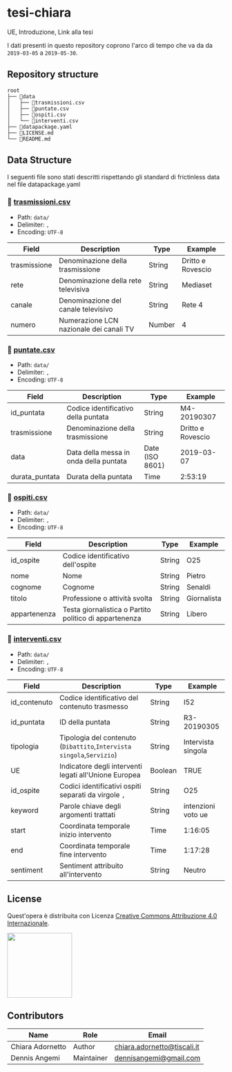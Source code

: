 # tesi-chiara
UE, Introduzione, Link alla tesi

I dati presenti in questo repository coprono l'arco di tempo che va da da `2019-03-05` a `2019-05-30`.

## Repository structure

```
root
├── 📂data
│   ├── 📄trasmissioni.csv
│   ├── 📄puntate.csv
│   ├── 📄ospiti.csv
│   └── 📄interventi.csv
├── 📄datapackage.yaml
├── 📄LICENSE.md
└── 📄README.md
```

## Data Structure
I seguenti file sono stati descritti rispettando gli standard di frictinless data nel file datapackage.yaml

### 📄 [trasmissioni.csv](https://github.com/dennisangemi/tesi-chiara/blob/main/data/trasmissioni.csv)

- Path: `data/`
- Delimiter: `,`
- Encoding: `UTF-8`

Field | Description | Type | Example
-- | -- | -- | --
trasmissione | Denominazione della trasmissione | String | Dritto e Rovescio
rete | Denominazione della rete televisiva | String | Mediaset
canale | Denominazione del canale televisivo | String | Rete 4
numero | Numerazione LCN nazionale dei canali TV | Number | 4

### 📄 [puntate.csv](https://github.com/dennisangemi/tesi-chiara/blob/main/data/puntate.csv)

- Path: `data/`
- Delimiter: `,`
- Encoding: `UTF-8`

Field | Description | Type | Example
-- | -- | -- | --
id_puntata | Codice identificativo della puntata | String | M4-20190307
trasmissione | Denominazione della trasmissione | String | Dritto e Rovescio
data | Data della messa in onda della puntata | Date (ISO 8601)  | 2019-03-07
durata_puntata | Durata della puntata | Time | 2:53:19

### 📄 [ospiti.csv](https://github.com/dennisangemi/tesi-chiara/blob/main/data/ospiti.csv)

- Path: `data/`
- Delimiter: `,`
- Encoding: `UTF-8`

Field | Description | Type | Example
-- | -- | -- | --
id_ospite | Codice identificativo dell'ospite | String | O25
nome | Nome | String | Pietro
cognome | Cognome | String | Senaldi
titolo | Professione o attività svolta | String | Giornalista
appartenenza | Testa giornalistica o Partito politico di appartenenza | String | Libero

### 📄 [interventi.csv](https://github.com/dennisangemi/tesi-chiara/blob/main/data/interventi.csv)

- Path: `data/`
- Delimiter: `,`
- Encoding: `UTF-8`

Field | Description | Type | Example
-- | -- | -- | --
id_contenuto | Codice identificativo del contenuto trasmesso | String | I52
id_puntata | ID della puntata | String | R3-20190305
tipologia | Tipologia del contenuto (`Dibattito`,`Intervista singola`,`Servizio`) | String | Intervista singola
UE | Indicatore degli interventi legati all'Unione Europea | Boolean | TRUE
id_ospite | Codici identificativi ospiti separati da virgole `, ` | String | O25
keyword | Parole chiave degli argomenti trattati | String | intenzioni voto ue
start | Coordinata temporale inizio intervento | Time | 1:16:05
end | Coordinata temporale fine intervento | Time | 1:17:28
sentiment | Sentiment attribuito all'intervento | String | Neutro

## License
Quest'opera è distribuita con Licenza [Creative Commons Attribuzione 4.0 Internazionale](http://creativecommons.org/licenses/by/4.0/).

<a href="https://creativecommons.org/licenses/by/4.0/"><img src="https://mirrors.creativecommons.org/presskit/buttons/88x31/png/by.png" width="150"/></a>

## Contributors
Name | Role | Email
-- | -- | -- 
Chiara Adornetto | Author | chiara.adornetto@tiscali.it
Dennis Angemi | Maintainer | dennisangemi@gmail.com
